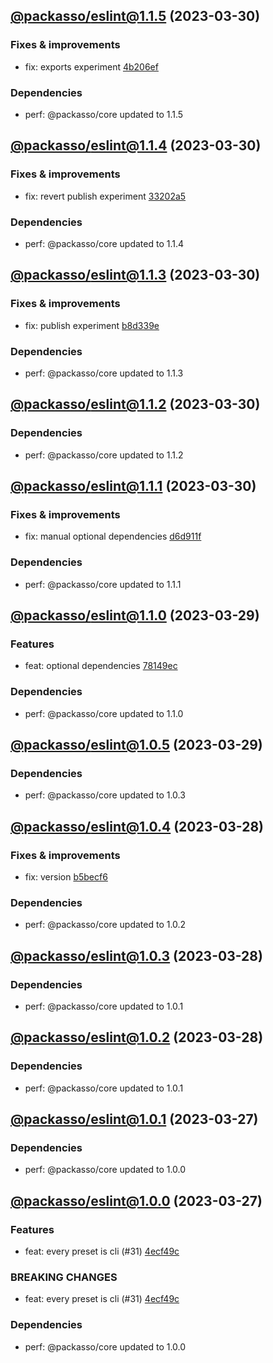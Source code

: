 ## [@packasso/eslint@1.1.5](https://github.com/qiwi/packasso/compare/2023.3.30-packasso.eslint.1.1.4-f0...2023.3.30-packasso.eslint.1.1.5-f0) (2023-03-30)

### Fixes & improvements
* fix: exports experiment [4b206ef](https://github.com/qiwi/packasso/commit/4b206efaab3bded0e89e03fb1a6025253e29ce82)

### Dependencies
* perf: @packasso/core updated to 1.1.5

## [@packasso/eslint@1.1.4](https://github.com/qiwi/packasso/compare/2023.3.30-packasso.eslint.1.1.3-f0...2023.3.30-packasso.eslint.1.1.4-f0) (2023-03-30)

### Fixes & improvements
* fix: revert publish experiment [33202a5](https://github.com/qiwi/packasso/commit/33202a5ca8e3d59cd203960af423e4b2cd0c90f3)

### Dependencies
* perf: @packasso/core updated to 1.1.4

## [@packasso/eslint@1.1.3](https://github.com/qiwi/packasso/compare/2023.3.30-packasso.eslint.1.1.2-f0...2023.3.30-packasso.eslint.1.1.3-f0) (2023-03-30)

### Fixes & improvements
* fix: publish experiment [b8d339e](https://github.com/qiwi/packasso/commit/b8d339e959390e6ab39f24ef6ceaa19d54586e80)

### Dependencies
* perf: @packasso/core updated to 1.1.3

## [@packasso/eslint@1.1.2](https://github.com/qiwi/packasso/compare/2023.3.30-packasso.eslint.1.1.1-f0...2023.3.30-packasso.eslint.1.1.2-f0) (2023-03-30)

### Dependencies
* perf: @packasso/core updated to 1.1.2

## [@packasso/eslint@1.1.1](https://github.com/qiwi/packasso/compare/2023.3.29-packasso.eslint.1.1.0-f0...2023.3.30-packasso.eslint.1.1.1-f0) (2023-03-30)

### Fixes & improvements
* fix: manual optional dependencies [d6d911f](https://github.com/qiwi/packasso/commit/d6d911ffd30ed94e528eeade78fe11d011ddcfcf)

### Dependencies
* perf: @packasso/core updated to 1.1.1

## [@packasso/eslint@1.1.0](https://github.com/qiwi/packasso/compare/2023.3.29-packasso.eslint.1.0.5-f0...2023.3.29-packasso.eslint.1.1.0-f0) (2023-03-29)

### Features
* feat: optional dependencies [78149ec](https://github.com/qiwi/packasso/commit/78149ec559effebd05bf94ce43a92fb8573d42fe)

### Dependencies
* perf: @packasso/core updated to 1.1.0

## [@packasso/eslint@1.0.5](https://github.com/qiwi/packasso/compare/2023.3.28-packasso.eslint.1.0.4-f0...2023.3.29-packasso.eslint.1.0.5-f0) (2023-03-29)

### Dependencies
* perf: @packasso/core updated to 1.0.3

## [@packasso/eslint@1.0.4](https://github.com/qiwi/packasso/compare/2023.3.28-packasso.eslint.1.0.3-f0...2023.3.28-packasso.eslint.1.0.4-f0) (2023-03-28)

### Fixes & improvements
* fix: version [b5becf6](https://github.com/qiwi/packasso/commit/b5becf63f27b765e9d93378f53d54da456c8df4f)

### Dependencies
* perf: @packasso/core updated to 1.0.2

## [@packasso/eslint@1.0.3](https://github.com/qiwi/packasso/compare/2023.3.28-packasso.eslint.1.0.2-f0...2023.3.28-packasso.eslint.1.0.3-f0) (2023-03-28)

### Dependencies
* perf: @packasso/core updated to 1.0.1

## [@packasso/eslint@1.0.2](https://github.com/qiwi/packasso/compare/2023.3.27-packasso.eslint.1.0.1-f0...2023.3.28-packasso.eslint.1.0.2-f0) (2023-03-28)

### Dependencies
* perf: @packasso/core updated to 1.0.1

## [@packasso/eslint@1.0.1](https://github.com/qiwi/packasso/compare/2023.3.27-packasso.eslint.1.0.0-f0...2023.3.27-packasso.eslint.1.0.1-f0) (2023-03-27)

### Dependencies
* perf: @packasso/core updated to 1.0.0

## [@packasso/eslint@1.0.0](https://github.com/qiwi/packasso/compare/undefined...2023.3.27-packasso.eslint.1.0.0-f0) (2023-03-27)

### Features
* feat: every preset is cli (#31) [4ecf49c](https://github.com/qiwi/packasso/commit/4ecf49cc42ab0823867e1631adb760d23968f32b)

### BREAKING CHANGES
* feat: every preset is cli (#31) [4ecf49c](https://github.com/qiwi/packasso/commit/4ecf49cc42ab0823867e1631adb760d23968f32b)

### Dependencies
* perf: @packasso/core updated to 1.0.0
